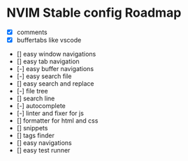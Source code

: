 # NVIM Stable config Roadmap

- [x] comments
- [x] buffertabs like vscode
- [] easy window navigations
- [] easy tab navigation
- [-] easy buffer navigations
- [-] easy search file
- [] easy search and replace
- [-] file tree
- [] search line
- [-] autocomplete
- [-] linter and fixer for js
- [] formatter for html and css
- [] snippets
- [] tags finder
- [] easy navigations
- [] easy test runner
